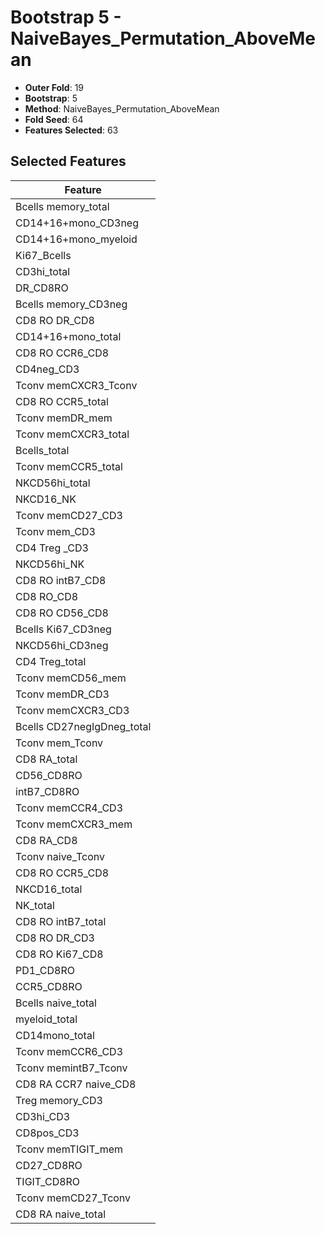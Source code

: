 # Bootstrap 5 - NaiveBayes_Permutation_AboveMean

- **Outer Fold**: 19
- **Bootstrap**: 5
- **Method**: NaiveBayes_Permutation_AboveMean
- **Fold Seed**: 64
- **Features Selected**: 63

## Selected Features

| Feature |
|---------|
| Bcells memory_total |
| CD14+16+mono_CD3neg |
| CD14+16+mono_myeloid |
| Ki67_Bcells |
| CD3hi_total |
| DR_CD8RO |
| Bcells memory_CD3neg |
| CD8 RO DR_CD8 |
| CD14+16+mono_total |
| CD8 RO CCR6_CD8 |
| CD4neg_CD3 |
| Tconv memCXCR3_Tconv |
| CD8 RO CCR5_total |
| Tconv memDR_mem |
| Tconv memCXCR3_total |
| Bcells_total |
| Tconv memCCR5_total |
| NKCD56hi_total |
| NKCD16_NK |
| Tconv memCD27_CD3 |
| Tconv mem_CD3 |
| CD4 Treg _CD3 |
| NKCD56hi_NK |
| CD8 RO intB7_CD8 |
| CD8 RO_CD8 |
| CD8 RO CD56_CD8 |
| Bcells Ki67_CD3neg |
| NKCD56hi_CD3neg |
| CD4 Treg_total |
| Tconv memCD56_mem |
| Tconv memDR_CD3 |
| Tconv memCXCR3_CD3 |
| Bcells CD27negIgDneg_total |
| Tconv mem_Tconv |
| CD8 RA_total |
| CD56_CD8RO |
| intB7_CD8RO |
| Tconv memCCR4_CD3 |
| Tconv memCXCR3_mem |
| CD8 RA_CD8 |
| Tconv naive_Tconv |
| CD8 RO CCR5_CD8 |
| NKCD16_total |
| NK_total |
| CD8 RO intB7_total |
| CD8 RO DR_CD3 |
| CD8 RO Ki67_CD8 |
| PD1_CD8RO |
| CCR5_CD8RO |
| Bcells naive_total |
| myeloid_total |
| CD14mono_total |
| Tconv memCCR6_CD3 |
| Tconv memintB7_Tconv |
| CD8 RA CCR7 naive_CD8 |
| Treg memory_CD3 |
| CD3hi_CD3 |
| CD8pos_CD3 |
| Tconv memTIGIT_mem |
| CD27_CD8RO |
| TIGIT_CD8RO |
| Tconv memCD27_Tconv |
| CD8 RA naive_total |
